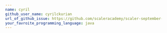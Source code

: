 ```yaml
---
name: cyril
github_user_name: cyrilckurian
url_of_github_issue: https://github.com/scaleracademy/scaler-september-open-source-challenge/issues/21
your_favroite_programming_language: java
---
```

